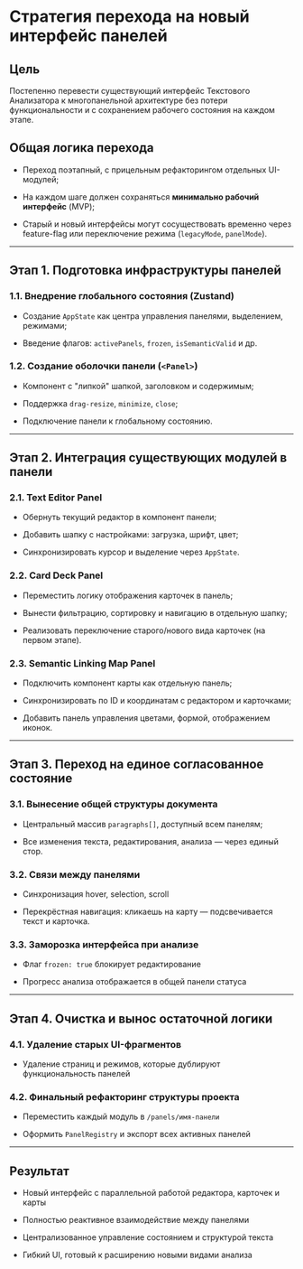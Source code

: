 # Стратегия перехода на новый интерфейс панелей

## Цель

Постепенно перевести существующий интерфейс Текстового Анализатора к многопанельной архитектуре без потери функциональности и с сохранением рабочего состояния на каждом этапе.

## Общая логика перехода

- Переход поэтапный, с прицельным рефакторингом отдельных UI-модулей;
    
- На каждом шаге должен сохраняться **минимально рабочий интерфейс** (MVP);
    
- Старый и новый интерфейсы могут сосуществовать временно через feature-flag или переключение режима (`legacyMode`, `panelMode`).
    

---

## Этап 1. Подготовка инфраструктуры панелей

### 1.1. Внедрение глобального состояния (Zustand)

- Создание `AppState` как центра управления панелями, выделением, режимами;
    
- Введение флагов: `activePanels`, `frozen`, `isSemanticValid` и др.
    

### 1.2. Создание оболочки панели (`<Panel>`)

- Компонент с "липкой" шапкой, заголовком и содержимым;
    
- Поддержка `drag-resize`, `minimize`, `close`;
    
- Подключение панели к глобальному состоянию.
    

---

## Этап 2. Интеграция существующих модулей в панели

### 2.1. Text Editor Panel

- Обернуть текущий редактор в компонент панели;
    
- Добавить шапку с настройками: загрузка, шрифт, цвет;
    
- Синхронизировать курсор и выделение через `AppState`.
    

### 2.2. Card Deck Panel

- Переместить логику отображения карточек в панель;
    
- Вынести фильтрацию, сортировку и навигацию в отдельную шапку;
    
- Реализовать переключение старого/нового вида карточек (на первом этапе).
    

### 2.3. Semantic Linking Map Panel

- Подключить компонент карты как отдельную панель;
    
- Синхронизировать по ID и координатам с редактором и карточками;
    
- Добавить панель управления цветами, формой, отображением иконок.
    

---

## Этап 3. Переход на единое согласованное состояние

### 3.1. Вынесение общей структуры документа

- Центральный массив `paragraphs[]`, доступный всем панелям;
    
- Все изменения текста, редактирования, анализа — через единый стор.
    

### 3.2. Связи между панелями

- Синхронизация hover, selection, scroll
    
- Перекрёстная навигация: кликаешь на карту — подсвечивается текст и карточка.
    

### 3.3. Заморозка интерфейса при анализе

- Флаг `frozen: true` блокирует редактирование
    
- Прогресс анализа отображается в общей панели статуса
    

---

## Этап 4. Очистка и вынос остаточной логики

### 4.1. Удаление старых UI-фрагментов

- Удаление страниц и режимов, которые дублируют функциональность панелей
    

### 4.2. Финальный рефакторинг структуры проекта

- Переместить каждый модуль в `/panels/имя-панели`
    
- Оформить `PanelRegistry` и экспорт всех активных панелей
    

---

## Результат

- Новый интерфейс с параллельной работой редактора, карточек и карты
    
- Полностью реактивное взаимодействие между панелями
    
- Централизованное управление состоянием и структурой текста
    
- Гибкий UI, готовый к расширению новыми видами анализа